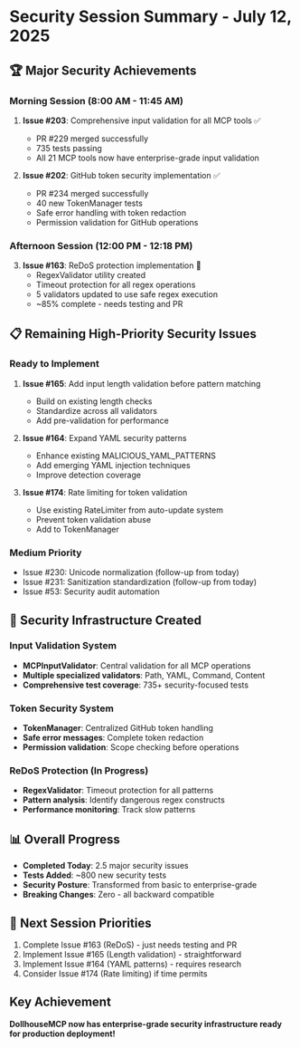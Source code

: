 # Security Session Summary - July 12, 2025

## 🏆 Major Security Achievements

### Morning Session (8:00 AM - 11:45 AM)
1. **Issue #203**: Comprehensive input validation for all MCP tools ✅
   - PR #229 merged successfully
   - 735 tests passing
   - All 21 MCP tools now have enterprise-grade input validation

2. **Issue #202**: GitHub token security implementation ✅
   - PR #234 merged successfully  
   - 40 new TokenManager tests
   - Safe error handling with token redaction
   - Permission validation for GitHub operations

### Afternoon Session (12:00 PM - 12:18 PM)
3. **Issue #163**: ReDoS protection implementation 🔄
   - RegexValidator utility created
   - Timeout protection for all regex operations
   - 5 validators updated to use safe regex execution
   - ~85% complete - needs testing and PR

## 📋 Remaining High-Priority Security Issues

### Ready to Implement
1. **Issue #165**: Add input length validation before pattern matching
   - Build on existing length checks
   - Standardize across all validators
   - Add pre-validation for performance

2. **Issue #164**: Expand YAML security patterns
   - Enhance existing MALICIOUS_YAML_PATTERNS
   - Add emerging YAML injection techniques
   - Improve detection coverage

3. **Issue #174**: Rate limiting for token validation
   - Use existing RateLimiter from auto-update system
   - Prevent token validation abuse
   - Add to TokenManager

### Medium Priority
- Issue #230: Unicode normalization (follow-up from today)
- Issue #231: Sanitization standardization (follow-up from today)
- Issue #53: Security audit automation

## 🔐 Security Infrastructure Created

### Input Validation System
- **MCPInputValidator**: Central validation for all MCP operations
- **Multiple specialized validators**: Path, YAML, Command, Content
- **Comprehensive test coverage**: 735+ security-focused tests

### Token Security System  
- **TokenManager**: Centralized GitHub token handling
- **Safe error messages**: Complete token redaction
- **Permission validation**: Scope checking before operations

### ReDoS Protection (In Progress)
- **RegexValidator**: Timeout protection for all patterns
- **Pattern analysis**: Identify dangerous regex constructs
- **Performance monitoring**: Track slow patterns

## 📊 Overall Progress

- **Completed Today**: 2.5 major security issues
- **Tests Added**: ~800 new security tests
- **Security Posture**: Transformed from basic to enterprise-grade
- **Breaking Changes**: Zero - all backward compatible

## 🚀 Next Session Priorities

1. Complete Issue #163 (ReDoS) - just needs testing and PR
2. Implement Issue #165 (Length validation) - straightforward
3. Implement Issue #164 (YAML patterns) - requires research
4. Consider Issue #174 (Rate limiting) if time permits

## Key Achievement
**DollhouseMCP now has enterprise-grade security infrastructure ready for production deployment!**
